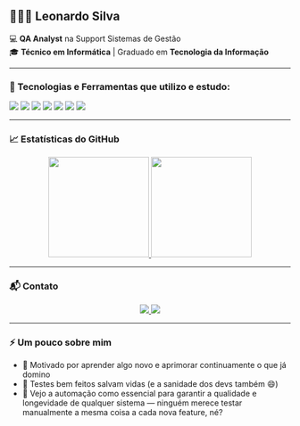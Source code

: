 ## 👨🏽‍💻 Leonardo Silva

💻 **QA Analyst** na Support Sistemas de Gestão  
🎓 **Técnico em Informática** | Graduado em **Tecnologia da Informação**  

---

### 🚀 Tecnologias e Ferramentas que utilizo e estudo:

<div>
  <img src="https://img.shields.io/badge/Java-ED8B00?style=for-the-badge&logo=java&logoColor=white" />
  <img src="https://img.shields.io/badge/JavaScript-F7DF1E?style=for-the-badge&logo=javascript&logoColor=black" />
  <img src="https://img.shields.io/badge/Selenium-43B02A?style=for-the-badge&logo=selenium&logoColor=white" />
  <img src="https://img.shields.io/badge/Appium-00B5D8?style=for-the-badge&logo=appium&logoColor=white" />
  <img src="https://img.shields.io/badge/Cypress-17202C?style=for-the-badge&logo=cypress&logoColor=white" />
  <img src="https://img.shields.io/badge/Playwright-2EAD33?style=for-the-badge&logo=playwright&logoColor=white" />
  <img src="https://img.shields.io/badge/Jenkins-D24939?style=for-the-badge&logo=jenkins&logoColor=white" />
</div>

---

### 📈 Estatísticas do GitHub

<div align="center">
  <a href="https://github.com/leonardo16silva12">
    <img height="180em" src="https://github-readme-stats.vercel.app/api?username=leonardo16silva12&show_icons=true&theme=tokyonight&include_all_commits=true&count_private=true" />
    <img height="180em" src="https://github-readme-stats.vercel.app/api/top-langs/?username=leonardo16silva12&layout=compact&langs_count=7&theme=tokyonight"/>
  </a>
</div>

---

### 📬 Contato

<div align="center">
  <a href="mailto:leonardofelipesilva207@gmail.com">
    <img src="https://img.shields.io/badge/-Gmail-c14438?style=for-the-badge&logo=Gmail&logoColor=white" />
  </a>
  <a href="https://www.linkedin.com/in/leonardo16silva12" target="_blank">
    <img src="https://img.shields.io/badge/-LinkedIn-%230077B5?style=for-the-badge&logo=linkedin&logoColor=white" />
  </a>
</div>

---

### ⚡ Um pouco sobre mim

- 🎯 Motivado por aprender algo novo e aprimorar continuamente o que já domino
- 🧪 Testes bem feitos salvam vidas (e a sanidade dos devs também 😄)
- 🤖 Vejo a automação como essencial para garantir a qualidade e longevidade de qualquer sistema — ninguém merece testar manualmente a mesma coisa a cada nova feature, né?
